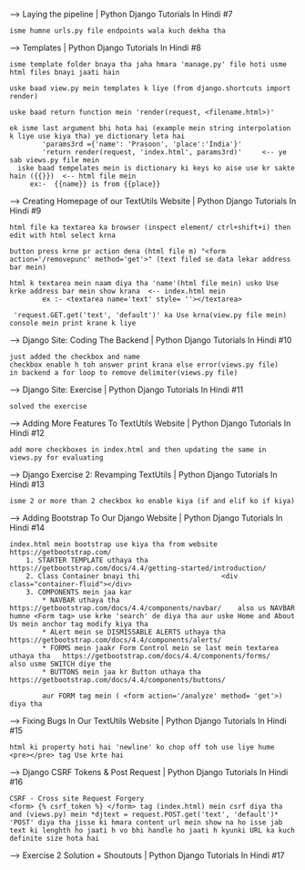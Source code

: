 -->         Laying the pipeline | Python Django Tutorials In Hindi #7

    isme humne urls.py file endpoints wala kuch dekha tha




-->         Templates | Python Django Tutorials In Hindi #8

    isme template folder bnaya tha jaha hmara 'manage.py' file hoti usme html files bnayi jaati hain

    uske baad view.py mein templates k liye (from django.shortcuts import render)

    uske baad return function mein 'render(request, <filename.html>)'

    ek isme last argument bhi hota hai (example mein string interpolation k liye use kiya tha) ye dictionary leta hai
            'params3rd ={'name': 'Prasoon', 'place':'India'}'
            'return render(request, 'index.html', params3rd)'     <-- ye sab views.py file mein
      iske baad tempelates mein is dictionary ki keys ko aise use kr sakte hain ({{}})  <-- html file mein
         ex:-  {{name}} is from {{place}}




-->         Creating Homepage of our TextUtils Website | Python Django Tutorials In Hindi #9

    html file ka textarea ka browser (inspect element/ ctrl+shift+i) then edit with html select krna

    button press krne pr action dena (html file m) "<form action='/removepunc' method='get'>" (text filed se data lekar address bar mein)

    html k textarea mein naam diya tha 'name'(html file mein) usko Use krke address bar mein show krana  <-- index.html mein
            ex :- <textarea name='text' style= ''></textarea>

     'request.GET.get('text', 'default')' ka Use krna(view.py file mein) console mein print krane k liye




-->         Django Site: Coding The Backend | Python Django Tutorials In Hindi #10

    just added the checkbox and name
    checkbox enable h toh answer print krana else error(views.py file)
    in backend a for loop to remove delimiter(views.py file)




-->         Django Site: Exercise | Python Django Tutorials In Hindi #11

    solved the exercise
    
    
    

-->         Adding More Features To TextUtils Website | Python Django Tutorials In Hindi #12
    
    add more checkboxes in index.html and then updating the same in views.py for evaluating




-->         Django Exercise 2: Revamping TextUtils | Python Django Tutorials In Hindi #13

    isme 2 or more than 2 checkbox ko enable kiya (if and elif ko if kiya)
    



-->         Adding Bootstrap To Our Django Website | Python Django Tutorials In Hindi #14

    index.html mein bootstrap use kiya tha from website https://getbootstrap.com/
        1. STARTER TEMPLATE uthaya tha   https://getbootstrap.com/docs/4.4/getting-started/introduction/
        2. Class Container bnayi thi                    <div class="container-fluid"></div>
        3. COMPONENTS mein jaa kar
            * NAVBAR uthaya tha    https://getbootstrap.com/docs/4.4/components/navbar/    also us NAVBAR humne <Form tag> use krke 'search' de diya tha aur uske Home and About Us mein anchor tag modify kiya tha   
            * ALert mein se DISMISSABLE ALERTS uthaya tha     https://getbootstrap.com/docs/4.4/components/alerts/
            * FORMS mein jaakr Form Control mein se last mein textarea uthaya tha   https://getbootstrap.com/docs/4.4/components/forms/     also usme SWITCH diye the
            * BUTTONS mein jaa kr Button uthaya tha     https://getbootstrap.com/docs/4.4/components/buttons/
            
            aur FORM tag mein ( <form action='/analyze' method= 'get'>) diya tha         
    
     


-->         Fixing Bugs In Our TextUtils Website | Python Django Tutorials In Hindi #15

    html ki property hoti hai 'newline' ko chop off toh use liye hume <pre></pre> tag Use krte hai

    
    
    
-->         Django CSRF Tokens & Post Request | Python Django Tutorials In Hindi #16

    CSRF - Cross site Request Forgery
    <form> {% csrf_token %} </form> tag (index.html) mein csrf diya tha and (views.py) mein *djtext = request.POST.get('text', 'default')* 'POST' diya tha jisse ki hmara content url mein show na ho isse jab text ki lenghth ho jaati h vo bhi handle ho jaati h kyunki URL ka kuch definite size hota hai




-->         Exercise 2 Solution + Shoutouts | Python Django Tutorials In Hindi #17
    
    